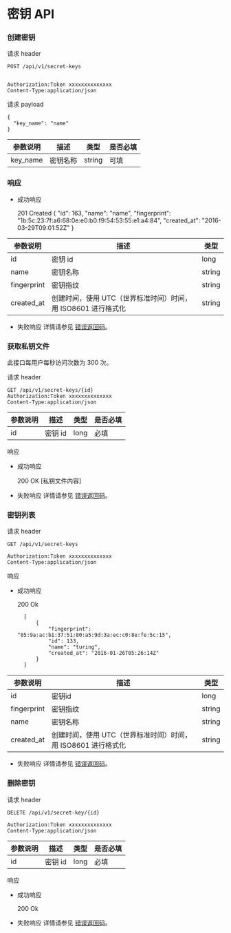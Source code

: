 # 密钥 API

### 创建密钥

请求 header

    POST /api/v1/secret-keys


    Authorization:Token xxxxxxxxxxxxxx
    Content-Type:application/json


请求 payload

    {
      "key_name": "name"
    }



|参数说明	|描述	|类型	 | 是否必填|
|-----------|-------|--------|---------|
|key_name|密钥名称|	string	|可填|



### 响应
* 成功响应

   

     201 Created
        {
            "id": 163,
            "name": "name",
            "fingerprint": "1b:5c:23:7f:a6:68:0e:e0:b0:f9:54:53:55:e1:a4:84",
            "created_at": "2016-03-29T09:01:52Z"
        }

|参数说明	|描述	|类型	 |
|-----------|-------|--------|
|id	|密钥 id	|long	| 
|name|密钥名称	|string|
|fingerprint	|密钥指纹	|string|
|created_at	|创建时间，使用 UTC（世界标准时间）时间，用 ISO8601 进行格式化	|string|


* 失败响应 详情请参见 [错误返回码](https://github.com/cloudcomb-help/md/blob/master/%E5%AE%B9%E5%99%A8%E6%9C%8D%E5%8A%A1/%E5%AE%B9%E5%99%A8%E7%AE%A1%E7%90%86/%E4%BD%BF%E7%94%A8%E6%8C%87%E5%8D%97/API%E6%89%8B%E5%86%8C/OpenAPI%E9%94%99%E8%AF%AF%E5%93%8D%E5%BA%94.md)。

### 获取私钥文件

此接口每用户每秒访问次数为 300 次。

请求 header

    GET /api/v1/secret-keys/{id}
    Authorization:Token xxxxxxxxxxxxxx
    Content-Type:application/json


|参数说明	|描述	|类型	 | 是否必填|
|-----------|-------|--------|---------|
|id	        |密钥 id|	long |     必填|


响应
* 成功响应

   

     200 OK
    [私钥文件内容]


* 失败响应 详情请参见 [错误返回码](https://github.com/cloudcomb-help/md/blob/master/%E5%AE%B9%E5%99%A8%E6%9C%8D%E5%8A%A1/%E5%AE%B9%E5%99%A8%E7%AE%A1%E7%90%86/%E4%BD%BF%E7%94%A8%E6%8C%87%E5%8D%97/API%E6%89%8B%E5%86%8C/OpenAPI%E9%94%99%E8%AF%AF%E5%93%8D%E5%BA%94.md)。

### 密钥列表

请求 header

    GET /api/v1/secret-keys
    
    Authorization:Token xxxxxxxxxxxxxx
    Content-Type:application/json

响应

* 成功响应

   

     200 Ok
        
        [
            {
                "fingerprint": "85:9a:ac:b1:37:51:80:a5:9d:3a:ec:c0:8e:fe:5c:15",
                "id": 133,
                "name": "turing",
                "created_at": "2016-01-26T05:26:14Z"
            }
        ]



|参数说明|	描述|	  类型|
|--------|------|---------|
|id|	密钥id|	long|
|fingerprint|	密钥指纹|	string|
|name|	密钥名称|	string|
|created_at|	创建时间，使用 UTC（世界标准时间）时间，用 ISO8601 进行格式化|	string|



* 失败响应 详情请参见 [错误返回码](https://github.com/cloudcomb-help/md/blob/master/%E5%AE%B9%E5%99%A8%E6%9C%8D%E5%8A%A1/%E5%AE%B9%E5%99%A8%E7%AE%A1%E7%90%86/%E4%BD%BF%E7%94%A8%E6%8C%87%E5%8D%97/API%E6%89%8B%E5%86%8C/OpenAPI%E9%94%99%E8%AF%AF%E5%93%8D%E5%BA%94.md)。

### 删除密钥

请求 header

    DELETE /api/v1/secret-key/{id}
    
    Authorization:Token xxxxxxxxxxxxxx
    Content-Type:application/json



|参数说明	|描述	|类型	 | 是否必填|
|-----------|-------|--------|---------|
|id	|密钥 id|	long|	必填|


响应
* 成功响应

   

     200 Ok

* 失败响应 详情请参见 [错误返回码](./OpenAPI错误响应.md)。
